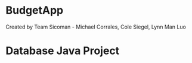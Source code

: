 # BudgetApp
Created by Team Sicoman - Michael Corrales, Cole Siegel, Lynn Man Luo
# Database Java Project
